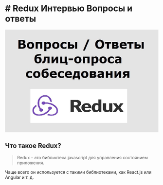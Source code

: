 # # Redux Интервью Вопросы и ответы

![logo-redux](img/redux-bliz-50.jpg)

## Что такое Redux?
>Redux - это библиотека javascript для управления состоянием приложения.

Чаще всего он используется с такими библиотеками, как React.js или Angular и т. д.